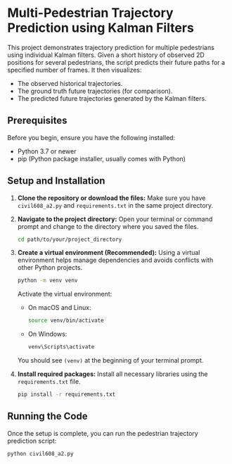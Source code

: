 # Multi-Pedestrian Trajectory Prediction using Kalman Filters

This project demonstrates trajectory prediction for multiple pedestrians using individual Kalman filters. Given a short history of observed 2D positions for several pedestrians, the script predicts their future paths for a specified number of frames. It then visualizes:
* The observed historical trajectories.
* The ground truth future trajectories (for comparison).
* The predicted future trajectories generated by the Kalman filters.

## Prerequisites

Before you begin, ensure you have the following installed:
* Python 3.7 or newer
* pip (Python package installer, usually comes with Python)

## Setup and Installation

1.  **Clone the repository or download the files:**
    Make sure you have `civil608_a2.py` and `requirements.txt` in the same project directory.

2.  **Navigate to the project directory:**
    Open your terminal or command prompt and change to the directory where you saved the files.
    ```bash
    cd path/to/your/project_directory
    ```

3.  **Create a virtual environment (Recommended):**
    Using a virtual environment helps manage dependencies and avoids conflicts with other Python projects.
    ```bash
    python -m venv venv
    ```
    Activate the virtual environment:
    * On macOS and Linux:
        ```bash
        source venv/bin/activate
        ```
    * On Windows:
        ```bash
        venv\Scripts\activate
        ```
    You should see `(venv)` at the beginning of your terminal prompt.

4.  **Install required packages:**
    Install all necessary libraries using the `requirements.txt` file.
    ```bash
    pip install -r requirements.txt
    ```

## Running the Code

Once the setup is complete, you can run the pedestrian trajectory prediction script:

```bash
python civil608_a2.py
